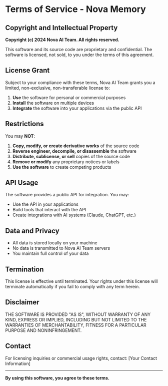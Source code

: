 # Terms of Service - Nova Memory

## Copyright and Intellectual Property

**Copyright (c) 2024 Nova AI Team. All rights reserved.**

This software and its source code are proprietary and confidential. The software is licensed, not sold, to you under the terms of this agreement.

## License Grant

Subject to your compliance with these terms, Nova AI Team grants you a limited, non-exclusive, non-transferable license to:

1. **Use** the software for personal or commercial purposes
2. **Install** the software on multiple devices
3. **Integrate** the software into your applications via the public API

## Restrictions

You may **NOT**:

1. **Copy, modify, or create derivative works** of the source code
2. **Reverse engineer, decompile, or disassemble** the software
3. **Distribute, sublicense, or sell** copies of the source code
4. **Remove or modify** any proprietary notices or labels
5. **Use the software** to create competing products

## API Usage

The software provides a public API for integration. You may:
- Use the API in your applications
- Build tools that interact with the API
- Create integrations with AI systems (Claude, ChatGPT, etc.)

## Data and Privacy

- All data is stored locally on your machine
- No data is transmitted to Nova AI Team servers
- You maintain full control of your data

## Termination

This license is effective until terminated. Your rights under this license will terminate automatically if you fail to comply with any term herein.

## Disclaimer

THE SOFTWARE IS PROVIDED "AS IS", WITHOUT WARRANTY OF ANY KIND, EXPRESS OR IMPLIED, INCLUDING BUT NOT LIMITED TO THE WARRANTIES OF MERCHANTABILITY, FITNESS FOR A PARTICULAR PURPOSE AND NONINFRINGEMENT.

## Contact

For licensing inquiries or commercial usage rights, contact: [Your Contact Information]

---

**By using this software, you agree to these terms.**